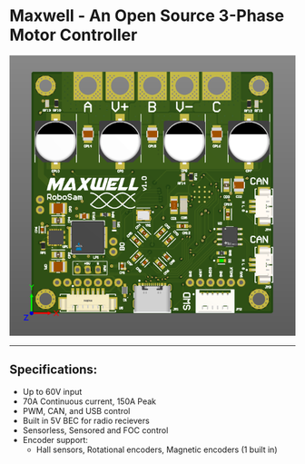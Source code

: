 # Maxwell - An Open Source 3-Phase Motor Controller


![pcb_front_3d.png](Hardware%2FV1.0%2Fpcb_front_3d.png)

---
## Specifications:
- Up to 60V input
- 70A Continuous current, 150A Peak
- PWM, CAN, and USB control
- Built in 5V BEC for radio recievers
- Sensorless, Sensored and FOC control
- Encoder support:
    - Hall sensors, Rotational encoders, Magnetic encoders (1 built in)

